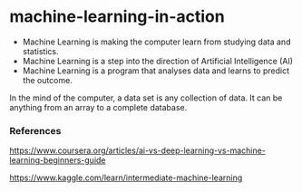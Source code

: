 # machine-learning-in-action

* Machine Learning is making the computer learn from studying data and statistics.
* Machine Learning is a step into the direction of Artificial Intelligence (AI)
* Machine Learning is a program that analyses data and learns to predict the outcome.

In the mind of the computer, a data set is any collection of data. It can be anything from an array to a complete database.

### References

https://www.coursera.org/articles/ai-vs-deep-learning-vs-machine-learning-beginners-guide

https://www.kaggle.com/learn/intermediate-machine-learning
